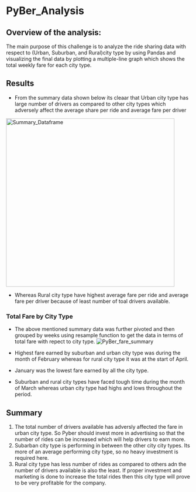 # PyBer_Analysis
## Overview of the analysis:
The main purpose of this challenge is to analyze the ride sharing data with respect to (Urban, Suburban, and Rural)city type by using Pandas and visualizing the final data by plotting a multiple-line graph which shows the total weekly fare for each city type.
## Results
- From the summary data shown below its cleaar that Urban city type has large number of drivers as compared to other city types which adversely affect the average share per ride and average fare per driver
<img width="460" alt="Summary_Dataframe" src="https://user-images.githubusercontent.com/110261837/192930624-8bf1993c-1410-4ac3-8522-4c6bf9e72c9f.png">

- Whereas Rural city type have highest average fare per ride and average fare per driver because of least number of toal drivers available.
### Total Fare by City Type
- The above mentioned summary data was further pivoted and then grouped by weeks using resample function to get the data in terms of total fare with repect to city type.
![PyBer_fare_summary](https://user-images.githubusercontent.com/110261837/192932064-56c05554-33a0-40d7-bc46-af4b6de811fa.png)

- Highest fare earned by suburban and urban city type was during the month of February whereas for rural city type it was at the start of April.
- January was the lowest fare earned by all the city type.
- Suburban and rural city types have faced tough time during the month of March whereas urban city type had highs and lows throughout the period.
## Summary
1. The total number of drivers available has adversly affected the fare in urban city type. So Pyber should invest more in advertising so that the number of rides can be increased which will help drivers to earn more.
2. Subarban city type is performing in between the other city city types. Its more of an average performing city type, so no heavy investment is required here.
3. Rural city type has less number of rides as compared to others adn the number of drivers available is also the least. If proper investment and marketing is done to increase the total rides then this city type will prove to be very profitable for the company.
